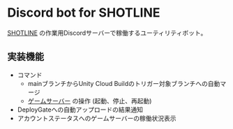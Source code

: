 Discord bot for SHOTLINE
====

[SHOTLINE](https://github.com/letconst/shotline) の作業用Discordサーバーで稼働するユーティリティボット。

## 実装機能

* コマンド
  * mainブランチからUnity Cloud Buildのトリガー対象ブランチへの自動マージ
  * [ゲームサーバー](https://github.com/letconst/shotline-server) の操作 (起動、停止、再起動)
* DeployGateへの自動アップロードの結果通知
* アカウントステータスへのゲームサーバーの稼働状況表示
